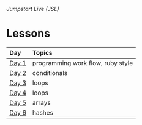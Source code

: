 _Jumpstart Live (JSL)_
# Lessons
| Day | Topics | 
| :--- | :--- |
| [Day 1](day1) | programming work flow, ruby style |
| [Day 2](day2) | conditionals |
| [Day 3](day3) | loops |
| [Day 4](day4) | loops |
| [Day 5](day5) | arrays |
| [Day 6](day6) | hashes |